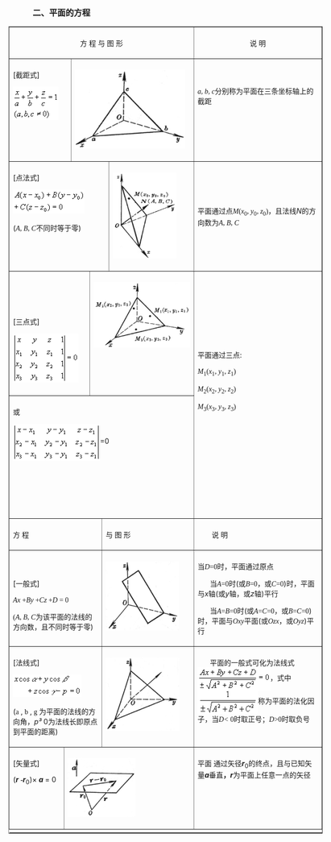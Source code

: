 <div class=Section1>
<h3 style='margin-left:36.0pt'><span lang=ZH-CN style='font-family:宋体_GB2312'>二、平面的方程
</span></h3>
<div align=center>
<table class=MsoNormalTable border=1 cellspacing=1 cellpadding=0 width=624
 style='width:468.0pt'>
 <tr style='height:9.75pt'>
  <td width="58%" colspan=6 valign=top style='width:58.0%;padding:5.25pt 5.25pt 5.25pt 5.25pt;
  height:9.75pt'>
  <p align=center style='text-align:center'><span lang=ZH-CN style='font-family:
  宋体_GB2312'>方</span><span lang=ZH-CN> </span><span lang=ZH-CN
  style='font-family:宋体_GB2312'>程</span><span lang=ZH-CN> </span><span
  lang=ZH-CN style='font-family:宋体_GB2312'>与</span><span lang=ZH-CN> </span><span
  lang=ZH-CN style='font-family:宋体_GB2312'>图</span><span lang=ZH-CN> </span><span
  lang=ZH-CN style='font-family:宋体_GB2312'>形</span></p>
  </td>
  <td width="42%" valign=top style='width:42.0%;padding:5.25pt 5.25pt 5.25pt 5.25pt;
  height:9.75pt'>
  <p align=center style='text-align:center'><span lang=ZH-CN style='font-family:
  宋体_GB2312'>说</span><span lang=ZH-CN> </span><span lang=ZH-CN
  style='font-family:宋体_GB2312'>明</span></p>
  </td>
 </tr>
 <tr style='height:67.5pt'>
  <td width="19%" colspan=2 valign=top style='width:19.0%;padding:5.25pt 5.25pt 5.25pt 5.25pt;
  height:67.5pt'>
  <p><span lang=EN-US>[</span><span lang=ZH-CN style='font-family:宋体_GB2312'>截距式</span><span
  lang=EN-US>]</span></p>
  <p><span lang=EN-US style='font-family:宋体_GB2312'><img width=90 height=66
  src="res/17e9d95da129bdd93c34fb6cc6aaaa52_5547_files/Image129.gif"></span></p>
  </td>
  <td width="39%" colspan=4 valign=top style='width:39.0%;padding:5.25pt 5.25pt 5.25pt 5.25pt;
  height:67.5pt'>
  <p><span lang=EN-US style='font-family:宋体_GB2312'><img width=219 height=157
  src="res/17e9d95da129bdd93c34fb6cc6aaaa52_5547_files/Image130.gif"></span></p>
  </td>
  <td width="42%" valign=top style='width:42.0%;padding:5.25pt 5.25pt 5.25pt 5.25pt;
  height:67.5pt'>
  <p><span lang=EN-US style='font-family:宋体_GB2312'>&nbsp;&nbsp;&nbsp;&nbsp;&nbsp;&nbsp; </span></p>
  <p><i><span lang=EN-US style='font-family:"Times New Roman"'>a, b, c</span></i><span
  lang=ZH-CN style='font-family:宋体_GB2312'>分别称为平面在三条坐标轴上的截距</span></p>
  </td>
 </tr>
 <tr style='height:67.5pt'>
  <td width="31%" colspan=5 valign=top style='width:31.0%;padding:5.25pt 5.25pt 5.25pt 5.25pt;
  height:67.5pt'>
  <p><span lang=EN-US>[</span><span lang=ZH-CN style='font-family:宋体_GB2312'>点法式</span><span
  lang=EN-US>]</span></p>
  <p><span lang=EN-US style='font-family:宋体_GB2312'><img width=142 height=48
  src="res/17e9d95da129bdd93c34fb6cc6aaaa52_5547_files/Image131.gif"></span></p>
  <p><span lang=EN-US>(</span><i><span lang=EN-US style='font-family:"Times New Roman"'>A</span></i><span
  lang=EN-US style='font-family:"Times New Roman"'>, <i>B</i>, <i>C</i></span><span
  lang=ZH-CN style='font-family:宋体_GB2312'>不同时等于零</span><span lang=EN-US>)</span></p>
  </td>
  <td width="28%" valign=top style='width:28.0%;padding:5.25pt 5.25pt 5.25pt 5.25pt;
  height:67.5pt'>
  <p><span lang=EN-US style='font-family:宋体_GB2312'><img width=127 height=171
  src="res/17e9d95da129bdd93c34fb6cc6aaaa52_5547_files/Image132.gif"></span></p>
  </td>
  <td width="42%" valign=top style='width:42.0%;padding:5.25pt 5.25pt 5.25pt 5.25pt;
  height:67.5pt'>
  <p><span lang=EN-US style='font-family:宋体_GB2312'>&nbsp;&nbsp;&nbsp;&nbsp;&nbsp;&nbsp; </span></p>
  <p><span lang=ZH-CN style='font-family:宋体_GB2312'>　</span></p>
  <p><span lang=ZH-CN style='font-family:宋体_GB2312'>平面通过点</span><i><span
  lang=EN-US style='font-family:"Times New Roman"'>M</span></i><span
  lang=EN-US style='font-family:"Times New Roman"'>(<i>x</i><sub>0</sub>, <i>y</i><sub>0</sub>,
  <i>z</i><sub>0</sub>)</span><span lang=ZH-CN style='font-family:宋体_GB2312'>，且法线</span><i><span
  lang=EN-US>N</span></i><span lang=ZH-CN style='font-family:宋体_GB2312'>的方向数为</span><i><span
  lang=EN-US style='font-family:"Times New Roman"'>A</span></i><span
  lang=EN-US style='font-family:"Times New Roman"'>, <i>B</i>, <i>C</i></span></p>
  <p><span lang=ZH-CN style='font-family:宋体_GB2312'>　</span></p>
  </td>
 </tr>
 <tr style='height:88.5pt'>
  <td width="25%" colspan=3 valign=top style='width:25.0%;padding:5.25pt 5.25pt 5.25pt 5.25pt;
  height:88.5pt'>
  <p><span lang=ZH-CN style='font-family:宋体_GB2312'>　</span></p>
  <p><span lang=ZH-CN style='font-family:宋体_GB2312'>　</span></p>
  <p><span lang=EN-US>[</span><span lang=ZH-CN style='font-family:宋体_GB2312'>三点式</span><span
  lang=EN-US>] </span></p>
  <p><span lang=EN-US style='font-family:宋体_GB2312'><img width=130 height=98
  src="res/17e9d95da129bdd93c34fb6cc6aaaa52_5547_files/Image133.gif"></span></p>
  </td>
  <td width="33%" colspan=3 valign=top style='width:33.0%;padding:5.25pt 5.25pt 5.25pt 5.25pt;
  height:88.5pt'>
  <p><span lang=EN-US style='font-family:宋体_GB2312'><img width=192 height=130
  src="res/17e9d95da129bdd93c34fb6cc6aaaa52_5547_files/Image134.gif"></span></p>
  </td>
  <td width="42%" rowspan=2 valign=top style='width:42.0%;padding:5.25pt 5.25pt 5.25pt 5.25pt;
  height:88.5pt'>
  <p><span lang=EN-US style='font-family:宋体_GB2312'>&nbsp;&nbsp;&nbsp;&nbsp;&nbsp;&nbsp; </span></p>
  <p><span lang=ZH-CN style='font-family:宋体_GB2312'>　</span></p>
  <p><span lang=ZH-CN style='font-family:宋体_GB2312'>　</span></p>
  <p><span lang=ZH-CN style='font-family:宋体_GB2312'>　</span></p>
  <p><span lang=ZH-CN style='font-family:宋体_GB2312'>平面通过三点</span><span
  lang=EN-US>:</span></p>
  <p><i><span lang=EN-US style='font-family:"Times New Roman"'>M</span></i><sub><span
  lang=EN-US style='font-family:"Times New Roman"'>1</span></sub><span
  lang=EN-US style='font-family:"Times New Roman"'>(<i>x</i><sub>1</sub>, <i>y</i><sub>1</sub>,
  <i>z</i><sub>1</sub>)</span></p>
  <p><i><span lang=EN-US style='font-family:"Times New Roman"'>M</span></i><sub><span
  lang=EN-US style='font-family:"Times New Roman"'>2</span></sub><span
  lang=EN-US style='font-family:"Times New Roman"'>(<i>x</i><sub>2</sub>, <i>y</i><sub>2</sub>,
  <i>z</i><sub>2</sub>)</span></p>
  <p><i><span lang=EN-US style='font-family:"Times New Roman"'>M</span></i><sub><span
  lang=EN-US style='font-family:"Times New Roman"'>3</span></sub><span
  lang=EN-US style='font-family:"Times New Roman"'>(<i>x</i><sub>3</sub>, <i>y</i><sub>3</sub>,
  <i>z</i><sub>3</sub>)</span></p>
  </td>
 </tr>
 <tr style='height:69.0pt'>
  <td width="58%" colspan=6 valign=top style='width:58.0%;padding:5.25pt 5.25pt 5.25pt 5.25pt;
  height:69.0pt'>
  <p><span lang=ZH-CN style='font-family:宋体_GB2312'>或</span></p>
  <p><span lang=EN-US style='font-family:宋体_GB2312'><img width=173 height=74
  src="res/17e9d95da129bdd93c34fb6cc6aaaa52_5547_files/Image135.gif" align=absmiddle></span><span
  lang=EN-US>=0</span></p>
  <p><span lang=ZH-CN>　</span></p>
  <p><span lang=ZH-CN>　</span></p>
  <p><span lang=ZH-CN>　</span></p>
  </td>
 </tr>
 <tr style='height:15.75pt'>
  <td width="30%" colspan=4 valign=top style='width:30.0%;padding:5.25pt 5.25pt 5.25pt 5.25pt;
  height:15.75pt'>
  <p><span lang=ZH-CN style='font-family:宋体_GB2312'>方</span><span lang=ZH-CN> </span><span
  lang=ZH-CN style='font-family:宋体_GB2312'>程</span><span lang=ZH-CN> </span></p>
  </td>
  <td width="29%" colspan=2 valign=top style='width:29.0%;padding:5.25pt 5.25pt 5.25pt 5.25pt;
  height:15.75pt'>
  <p><span lang=ZH-CN style='font-family:宋体_GB2312'>与</span><span lang=ZH-CN> </span><span
  lang=ZH-CN style='font-family:宋体_GB2312'>图</span><span lang=ZH-CN> </span><span
  lang=ZH-CN style='font-family:宋体_GB2312'>形</span></p>
  </td>
  <td width="42%" valign=top style='width:42.0%;padding:5.25pt 5.25pt 5.25pt 5.25pt;
  height:15.75pt'>
  <p><span lang=EN-US style='font-family:宋体_GB2312'>&nbsp;&nbsp;&nbsp;&nbsp;&nbsp;&nbsp; </span><span
  lang=EN-US>&nbsp;</span><span lang=ZH-CN style='font-family:宋体_GB2312'>说</span><span
  lang=ZH-CN> </span><span lang=ZH-CN style='font-family:宋体_GB2312'>明</span></p>
  </td>
 </tr>
 <tr style='height:101.25pt'>
  <td width="30%" colspan=4 valign=top style='width:30.0%;padding:5.25pt 5.25pt 5.25pt 5.25pt;
  height:101.25pt'>
  <p><span lang=ZH-CN style='font-family:宋体_GB2312'>　</span></p>
  <p><span lang=EN-US>[</span><span lang=ZH-CN style='font-family:宋体_GB2312'>一般式</span><span
  lang=EN-US>]</span></p>
  <p><i><span lang=EN-US style='font-family:"Times New Roman"'>Ax</span></i><span
  lang=EN-US style='font-family:"Times New Roman"'> +<i>By</i> +<i>Cz</i> +<i>D
  </i>= 0</span></p>
  <p><span lang=EN-US style='font-family:"Times New Roman"'>(<i>A</i>, <i>B</i>,
  <i>C</i></span><span lang=ZH-CN style='font-family:宋体_GB2312'>为该平面的法线的方向数，且不同时等于零</span><span
  lang=EN-US>) </span></p>
  </td>
  <td width="29%" colspan=2 valign=top style='width:29.0%;padding:5.25pt 5.25pt 5.25pt 5.25pt;
  height:101.25pt'>
  <p><span lang=EN-US style='font-family:宋体_GB2312'><img width=145 height=138
  src="res/17e9d95da129bdd93c34fb6cc6aaaa52_5547_files/Image136.gif"></span></p>
  </td>
  <td width="42%" valign=top style='width:42.0%;padding:5.25pt 5.25pt 5.25pt 5.25pt;
  height:101.25pt'>
  <p><span lang=ZH-CN style='font-family:宋体_GB2312'>当</span><i><span
  lang=EN-US style='font-family:"Times New Roman"'>D</span></i><span
  lang=EN-US style='font-family:"Times New Roman"'>=0</span><span lang=ZH-CN
  style='font-family:宋体_GB2312'>时，平面通过原点</span></p>
  <p><span lang=EN-US style='font-family:宋体_GB2312'>&nbsp;&nbsp;&nbsp;&nbsp;&nbsp;&nbsp; </span><span
  lang=ZH-CN style='font-family:宋体_GB2312'>当</span><i><span lang=EN-US
  style='font-family:"Times New Roman"'>A</span></i><span lang=EN-US
  style='font-family:"Times New Roman"'>=0</span><span lang=ZH-CN
  style='font-family:宋体_GB2312'>时</span><span lang=EN-US>(</span><span
  lang=ZH-CN style='font-family:宋体_GB2312'>或</span><i><span lang=EN-US
  style='font-family:"Times New Roman"'>B</span></i><span lang=EN-US
  style='font-family:"Times New Roman"'>=0</span><span lang=ZH-CN
  style='font-family:宋体_GB2312'>，或</span><i><span lang=EN-US style='font-family:
  "Times New Roman"'>C</span></i><span lang=EN-US style='font-family:"Times New Roman"'>=0</span><span
  lang=EN-US>)</span><span lang=ZH-CN style='font-family:宋体_GB2312'>时，平面与</span><i><span
  lang=EN-US>x</span></i><span lang=ZH-CN style='font-family:宋体_GB2312'>轴</span><span
  lang=EN-US>(</span><span lang=ZH-CN style='font-family:宋体_GB2312'>或</span><i><span
  lang=EN-US>y</span></i><span lang=ZH-CN style='font-family:宋体_GB2312'>轴，或</span><i><span
  lang=EN-US>z</span></i><span lang=ZH-CN style='font-family:宋体_GB2312'>轴</span><span
  lang=EN-US>)</span><span lang=ZH-CN style='font-family:宋体_GB2312'>平行</span></p>
  <p><span lang=EN-US style='font-family:宋体_GB2312'>&nbsp;&nbsp;&nbsp;&nbsp;&nbsp;&nbsp; </span><span
  lang=ZH-CN style='font-family:宋体_GB2312'>当</span><i><span lang=EN-US
  style='font-family:"Times New Roman"'>A</span></i><span lang=EN-US
  style='font-family:"Times New Roman"'>=<i>B</i>=0</span><span lang=ZH-CN
  style='font-family:宋体_GB2312'>时</span><span lang=EN-US>(</span><span
  lang=ZH-CN style='font-family:宋体_GB2312'>或</span><i><span lang=EN-US
  style='font-family:"Times New Roman"'>A</span></i><span lang=EN-US
  style='font-family:"Times New Roman"'>=<i>C</i>=0</span><span lang=ZH-CN
  style='font-family:宋体_GB2312'>，或</span><i><span lang=EN-US style='font-family:
  "Times New Roman"'>B</span></i><span lang=EN-US style='font-family:"Times New Roman"'>=<i>C</i>=0</span><span
  lang=EN-US>)</span><span lang=ZH-CN style='font-family:宋体_GB2312'>时，平面与</span><i><span
  lang=EN-US style='font-family:"Times New Roman"'>Oxy</span></i><span
  lang=ZH-CN style='font-family:宋体_GB2312'>平面</span><span lang=EN-US>(</span><span
  lang=ZH-CN style='font-family:宋体_GB2312'>或</span><i><span lang=EN-US
  style='font-family:"Times New Roman"'>Ozx</span></i><span lang=ZH-CN
  style='font-family:宋体_GB2312'>，或</span><i><span lang=EN-US style='font-family:
  "Times New Roman"'>Oyz</span></i><span lang=EN-US>)</span><span lang=ZH-CN
  style='font-family:宋体_GB2312'>平行</span><span lang=ZH-CN> </span></p>
  </td>
 </tr>
 <tr style='height:67.5pt'>
  <td width="30%" colspan=4 valign=top style='width:30.0%;padding:5.25pt 5.25pt 5.25pt 5.25pt;
  height:67.5pt'>
  <p><span lang=EN-US>[</span><span lang=ZH-CN style='font-family:宋体_GB2312'>法线式</span><span
  lang=EN-US>]</span></p>
  <p><span lang=EN-US style='font-family:宋体_GB2312'><img width=136 height=45
  src="res/17e9d95da129bdd93c34fb6cc6aaaa52_5547_files/Image137.gif"></span></p>
  <p><span lang=EN-US>(</span><span lang=EN-US style='font-family:Symbol'>a</span><span
  lang=EN-US> , </span><span lang=EN-US style='font-family:Symbol'>b</span><span
  lang=EN-US> , </span><span lang=EN-US style='font-family:Symbol'>g</span><span
  lang=EN-US> </span><span lang=ZH-CN style='font-family:宋体_GB2312'>为平面的法线的方向角，</span><i><span
  lang=EN-US>p</span></i><i><span lang=ZH-CN>&sup3;</span><span lang=ZH-CN> </span></i><span
  lang=EN-US>0</span><span lang=ZH-CN style='font-family:宋体_GB2312'>为法线长即原点到平面的距离</span><span
  lang=EN-US>)</span></p>
  </td>
  <td width="29%" colspan=2 valign=top style='width:29.0%;padding:5.25pt 5.25pt 5.25pt 5.25pt;
  height:67.5pt'>
  <p><span lang=EN-US style='font-family:宋体_GB2312'><img width=146 height=146
  src="res/17e9d95da129bdd93c34fb6cc6aaaa52_5547_files/Image138.gif"></span></p>
  </td>
  <td width="42%" valign=top style='width:42.0%;padding:5.25pt 5.25pt 5.25pt 5.25pt;
  height:67.5pt'>
  <p><span lang=EN-US style='font-family:宋体_GB2312'>&nbsp;&nbsp;&nbsp;&nbsp;&nbsp;&nbsp; </span><span
  lang=ZH-CN style='font-family:宋体_GB2312'>平面的一般式可化为法线式</span><span lang=EN-US
  style='font-family:宋体_GB2312'>&nbsp;&nbsp;&nbsp;&nbsp; <img width=144
  height=46 src="res/17e9d95da129bdd93c34fb6cc6aaaa52_5547_files/Image139.gif" align=absmiddle></span><span
  lang=ZH-CN style='font-family:宋体_GB2312'>，式中</span><span lang=EN-US
  style='font-family:宋体_GB2312'><img width=120 height=46
  src="res/17e9d95da129bdd93c34fb6cc6aaaa52_5547_files/Image140.gif" align=absmiddle></span><span
  lang=ZH-CN style='font-family:宋体_GB2312'>称为平面的法化因子，</span><span lang=ZH-CN
  style='font-family:宋体_GB2312'>当</span><i><span lang=EN-US style='font-family:
  "Times New Roman"'>D&lt; </span></i><span lang=EN-US style='font-family:"Times New Roman"'>0</span><span
  lang=ZH-CN style='font-family:宋体_GB2312'>时取正号；</span><i><span lang=EN-US
  style='font-family:"Times New Roman"'>D</span></i><span lang=EN-US
  style='font-family:"Times New Roman"'>&gt;0</span><span lang=ZH-CN
  style='font-family:宋体_GB2312'>时取负号</span></p>
  </td>
 </tr>
 <tr style='height:67.5pt'>
  <td width="18%" valign=top style='width:18.0%;padding:5.25pt 5.25pt 5.25pt 5.25pt;
  height:67.5pt'>
  <p><span lang=EN-US>[</span><span lang=ZH-CN style='font-family:宋体_GB2312'>矢量式</span><span
  lang=EN-US>]</span></p>
  <p><span lang=EN-US>(<b><i>r </i></b></span><b><span lang=EN-US
  style='font-family:宋体_GB2312'>-</span><i><span lang=EN-US>r</span></i></b><sub><span
  lang=EN-US>0</span></sub><span lang=EN-US>)</span><span lang=ZH-CN>×</span><span
  lang=ZH-CN> </span><b><i><span lang=EN-US>a </span></i></b><span lang=EN-US>=
  0</span></p>
  </td>
  <td width="40%" colspan=5 valign=top style='width:40.0%;padding:5.25pt 5.25pt 5.25pt 5.25pt;
  height:67.5pt'>
  <p><b><span lang=EN-US><img width=134 height=117
  src="res/17e9d95da129bdd93c34fb6cc6aaaa52_5547_files/Image141.gif"></span></b></p>
  </td>
  <td width="42%" valign=top style='width:42.0%;padding:5.25pt 5.25pt 5.25pt 5.25pt;
  height:67.5pt'>
  <p><span lang=ZH-CN style='font-family:宋体_GB2312'>平面</span><span lang=ZH-CN> </span><span
  lang=ZH-CN style='font-family:宋体_GB2312'>通过矢径</span><b><i><span lang=EN-US>r</span></i></b><sub><span
  lang=EN-US>0</span></sub><span lang=ZH-CN style='font-family:宋体_GB2312'>的终点，且与已知矢量</span><b><i><span
  lang=EN-US>a</span></i></b><span lang=ZH-CN style='font-family:宋体_GB2312'>垂直<b>，</b></span><b><i><span
  lang=EN-US>r</span></i></b><span lang=ZH-CN style='font-family:宋体_GB2312'>为平面上任意一点的矢径</span></p>
  </td>
 </tr>
 <tr height=0>
  <td width=112 style='border:none'></td>
  <td width=7 style='border:none'></td>
  <td width=38 style='border:none'></td>
  <td width=32 style='border:none'></td>
  <td width=7 style='border:none'></td>
  <td width=174 style='border:none'></td>
  <td width=254 style='border:none'></td>
 </tr>
</table>
</div>
<p><span lang=ZH-CN style='font-size:7.5pt;font-family:宋体_GB2312'>　</span></p>
<p><span lang=ZH-CN style='font-family:宋体_GB2312'>　</span></p>
</div>